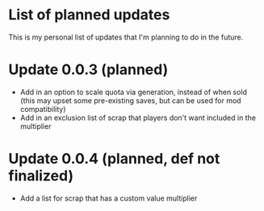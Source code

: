 # List of planned updates
This is my personal list of updates that I'm planning to do in the future.

# Update 0.0.3 (planned)
- Add in an option to scale quota via generation, instead of when sold (this may upset some pre-existing saves, but can be used for mod compatibility)
- Add in an exclusion list of scrap that players don't want included in the multiplier
# Update 0.0.4 (planned, **def not finalized**)
- Add a list for scrap that has a custom value multiplier
